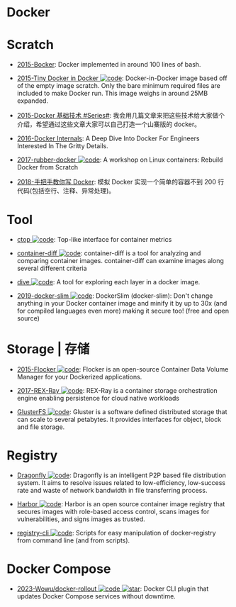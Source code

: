 # Docker

# Scratch

- [2015-Bocker](https://github.com/p8952/bocker): Docker implemented in around 100 lines of bash.

- [2015-Tiny Docker in Docker ![code](https://martrix-usa.oss-accelerate.aliyuncs.com/logo/code.svg)](https://github.com/rancher/docker-from-scratch): Docker-in-Docker image based off of the empty image scratch. Only the bare minimum required files are included to make Docker run. This image weighs in around 25MB expanded.

- [2015-Docker 基础技术 #Series#](https://coolshell.cn/articles/17010.html): 我会用几篇文章来把这些技术给大家做个介绍，希望通过这些文章大家可以自己打造一个山寨版的 docker。

- [2016-Docker Internals](http://docker-saigon.github.io/post/Docker-Internals/): A Deep Dive Into Docker For Engineers Interested In The Gritty Details.

- [2017-rubber-docker ![code](https://martrix-usa.oss-accelerate.aliyuncs.com/logo/code.svg)](https://github.com/Fewbytes/rubber-docker): A workshop on Linux containers: Rebuild Docker from Scratch

- [2018-手把手教你写 Docker](https://parg.co/UvM): 模拟 Docker 实现一个简单的容器不到 200 行代码(包括空行、注释、异常处理)。

# Tool

- [ctop ![code](https://martrix-usa.oss-accelerate.aliyuncs.com/logo/code.svg)](https://github.com/bcicen/ctop): Top-like interface for container metrics

- [container-diff ![code](https://martrix-usa.oss-accelerate.aliyuncs.com/logo/code.svg)](https://github.com/GoogleCloudPlatform/container-diff): container-diff is a tool for analyzing and comparing container images. container-diff can examine images along several different criteria

- [dive ![code](https://martrix-usa.oss-accelerate.aliyuncs.com/logo/code.svg)](https://github.com/wagoodman/dive): A tool for exploring each layer in a docker image.

- [2019-docker-slim ![code](https://martrix-usa.oss-accelerate.aliyuncs.com/logo/code.svg)](https://github.com/docker-slim/docker-slim): DockerSlim (docker-slim): Don't change anything in your Docker container image and minify it by up to 30x (and for compiled languages even more) making it secure too! (free and open source)

# Storage | 存储

- [2015-Flocker ![code](https://martrix-usa.oss-accelerate.aliyuncs.com/logo/code.svg)](https://github.com/ClusterHQ/flocker): Flocker is an open-source Container Data Volume Manager for your Dockerized applications.

- [2017-REX-Ray ![code](https://martrix-usa.oss-accelerate.aliyuncs.com/logo/code.svg)](https://github.com/thecodeteam/rexray): REX-Ray is a container storage orchestration engine enabling persistence for cloud native workloads

- [GlusterFS ![code](https://martrix-usa.oss-accelerate.aliyuncs.com/logo/code.svg)](https://github.com/gluster/glusterfs): Gluster is a software defined distributed storage that can scale to several petabytes. It provides interfaces for object, block and file storage.

# Registry

- [Dragonfly ![code](https://martrix-usa.oss-accelerate.aliyuncs.com/logo/code.svg)](https://github.com/alibaba/Dragonfly): Dragonfly is an intelligent P2P based file distribution system. It aims to resolve issues related to low-efficiency, low-success rate and waste of network bandwidth in file transferring process.

- [Harbor ![code](https://martrix-usa.oss-accelerate.aliyuncs.com/logo/code.svg)](https://goharbor.io/): Harbor is an open source container image registry that secures images with role-based access control, scans images for vulnerabilities, and signs images as trusted.

- [registry-cli ![code](https://martrix-usa.oss-accelerate.aliyuncs.com/logo/code.svg)](https://github.com/andrey-pohilko/registry-cli): Scripts for easy manipulation of docker-registry from command line (and from scripts).

# Docker Compose

- [2023-Wowu/docker-rollout ![code](https://martrix-usa.oss-accelerate.aliyuncs.com/logo/code.svg) ![star](https://img.shields.io/github/stars/Wowu/docker-rollout)](https://github.com/Wowu/docker-rollout): Docker CLI plugin that updates Docker Compose services without downtime.
